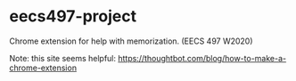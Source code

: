 # eecs497-project
Chrome extension for help with memorization. (EECS 497 W2020)

Note: this site seems helpful: https://thoughtbot.com/blog/how-to-make-a-chrome-extension
